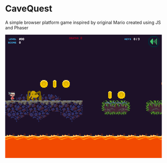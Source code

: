 # CaveQuest

A simple browser platform game inspired by original Mario created using JS and Phaser


![Screenshot](/screenshots/Screenshot1.png?raw=true)
